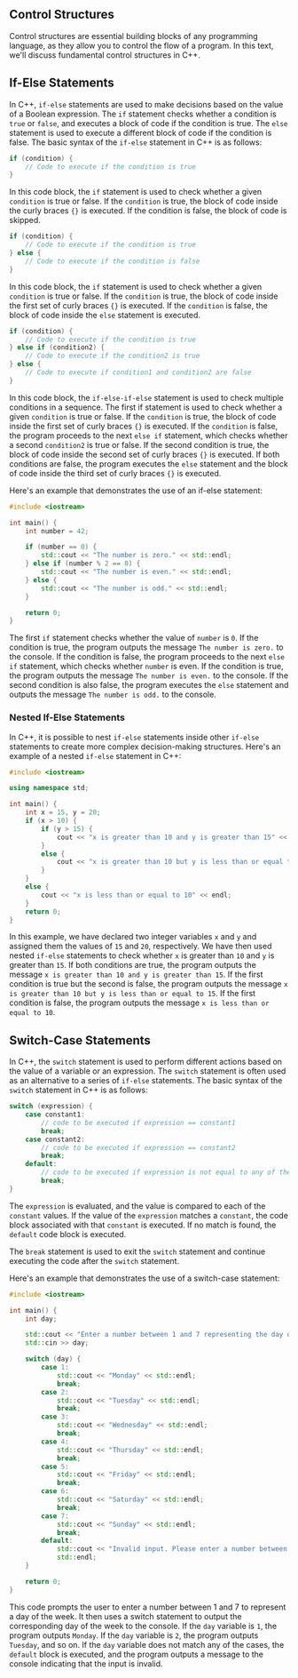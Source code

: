 ## Control Structures

Control structures are essential building blocks of any programming language, as they allow you to control the flow of a program. In this text, we'll discuss fundamental control structures in C++.

## If-Else Statements

In C++, `if-else` statements are used to make decisions based on the value of a Boolean expression. The `if` statement checks whether a condition is `true` or `false`, and executes a block of code if the condition is true. The `else` statement is used to execute a different block of code if the condition is false. The basic syntax of the `if-else` statement in C++ is as follows:
```cpp
if (condition) {
    // Code to execute if the condition is true
}
```
In this code block, the `if` statement is used to check whether a given `condition` is true or false. If the `condition` is true, the block of code inside the curly braces `{}` is executed. If the condition is false, the block of code is skipped.

```cpp
if (condition) {
    // Code to execute if the condition is true
} else {
    // Code to execute if the condition is false
}
```
In this code block, the `if` statement is used to check whether a given `condition` is true or false. If the `condition` is true, the block of code inside the first set of curly braces `{}` is executed. If the `condition` is false, the block of code inside the `else` statement is executed.

```cpp
if (condition) {
    // Code to execute if the condition is true
} else if (condition2) {
    // Code to execute if the condition2 is true
} else {
    // Code to execute if condition1 and condition2 are false
}
```
In this code block, the `if-else-if-else` statement is used to check multiple conditions in a sequence. The first if statement is used to check whether a given `condition` is true or false. If the `condition` is true, the block of code inside the first set of curly braces `{}` is executed. If the `condition` is false, the program proceeds to the next `else if` statement, which checks whether a second `condition2` is true or false. If the second condition is true, the block of code inside the second set of curly braces `{}` is executed. If both conditions are false, the program executes the `else` statement and the block of code inside the third set of curly braces `{}` is executed.

Here's an example that demonstrates the use of an if-else statement:

```cpp
#include <iostream>

int main() {
    int number = 42;

    if (number == 0) {
        std::cout << "The number is zero." << std::endl;
    } else if (number % 2 == 0) {
        std::cout << "The number is even." << std::endl;
    } else {
        std::cout << "The number is odd." << std::endl;
    }

    return 0;
}
```
The first `if` statement checks whether the value of `number` is `0`. If the condition is true, the program outputs the message `The number is zero.` to the console. If the condition is false, the program proceeds to the next `else if` statement, which checks whether `number` is even. If the condition is true, the program outputs the message `The number is even.` to the console. If the second condition is also false, the program executes the `else` statement and outputs the message `The number is odd.` to the console.

### Nested If-Else Statements
In C++, it is possible to nest `if-else` statements inside other `if-else` statements to create more complex decision-making structures. Here's an example of a nested `if-else` statement in C++:
```cpp
#include <iostream>

using namespace std;

int main() {
    int x = 15, y = 20;
    if (x > 10) {
        if (y > 15) {
            cout << "x is greater than 10 and y is greater than 15" << endl;
        }
        else {
            cout << "x is greater than 10 but y is less than or equal to 15" << endl;
        }
    }
    else {
        cout << "x is less than or equal to 10" << endl;
    }
    return 0;
}
```
In this example, we have declared two integer variables `x` and `y` and assigned them the values of `15` and `20`, respectively. We have then used nested `if-else` statements to check whether `x` is greater than `10` and `y` is greater than `15`. If both conditions are true, the program outputs the message `x is greater than 10 and y is greater than 15`. If the first condition is true but the second is false, the program outputs the message `x is greater than 10 but y is less than or equal to 15`. If the first condition is false, the program outputs the message `x is less than or equal to 10`.

## Switch-Case Statements
In C++, the `switch` statement is used to perform different actions based on the value of a variable or an expression. The `switch` statement is often used as an alternative to a series of `if-else` statements. The basic syntax of the `switch` statement in C++ is as follows:
```cpp
switch (expression) {
    case constant1:
        // code to be executed if expression == constant1
        break;
    case constant2:
        // code to be executed if expression == constant2
        break;
    default:
        // code to be executed if expression is not equal to any of the constants
        break;
}
```
The `expression` is evaluated, and the value is compared to each of the `constant` values. If the value of the `expression` matches a `constant`, the code block associated with that `constant` is executed. If no match is found, the `default` code block is executed.

The `break` statement is used to exit the `switch` statement and continue executing the code after the `switch` statement.


Here's an example that demonstrates the use of a switch-case statement:

```cpp
#include <iostream>

int main() {
    int day;

    std::cout << "Enter a number between 1 and 7 representing the day of the week: ";
    std::cin >> day;

    switch (day) {
        case 1:
            std::cout << "Monday" << std::endl;
            break;
        case 2:
            std::cout << "Tuesday" << std::endl;
            break;
        case 3:
            std::cout << "Wednesday" << std::endl;
            break;
        case 4:
            std::cout << "Thursday" << std::endl;
            break;
        case 5:
            std::cout << "Friday" << std::endl;
            break;
        case 6:
            std::cout << "Saturday" << std::endl;
            break;
        case 7:
            std::cout << "Sunday" << std::endl;
            break;
        default:
            std::cout << "Invalid input. Please enter a number between 1 and 7."
            std::endl;
    }

    return 0;
}
```
This code prompts the user to enter a number between 1 and 7 to represent a day of the week. It then uses a switch statement to output the corresponding day of the week to the console. If the `day` variable is `1`, the program outputs `Monday`. If the `day` variable is `2`, the program outputs `Tuesday`, and so on. If the `day` variable does not match any of the cases, the `default` block is executed, and the program outputs a message to the console indicating that the input is invalid.